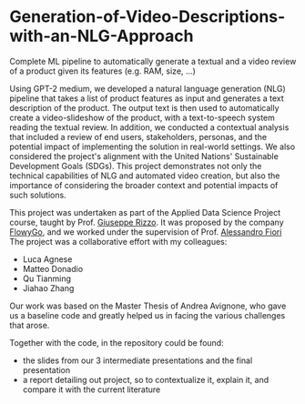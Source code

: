 # Generation-of-Video-Descriptions-with-an-NLG-Approach
Complete ML pipeline to automatically generate a textual and a video review of a product given its features (e.g. RAM, size, ...)


Using GPT-2 medium, we developed a natural language generation (NLG) pipeline that takes a list of product features as input and generates a text description of the product. The output text is then used to automatically create a video-slideshow of the product, with a text-to-speech system reading the textual review. 
In addition, we conducted a contextual analysis that included a review of end users, stakeholders, personas, and the potential impact of implementing the solution in real-world settings. We also considered the project's alignment with the United Nations' Sustainable Development Goals (SDGs). This project demonstrates not only the technical capabilities of NLG and automated video creation, but also the importance of considering the broader context and potential impacts of such solutions.

This project was undertaken as part of the Applied Data Science Project course, taught by Prof. [Giuseppe Rizzo](https://www.polito.it/en/staff?p=giuseppe.rizzo).
It was proposed by the company [FlowyGo](https://flowygo.com/en/homepage/), and we worked under the supervision of Prof. [Alessandro Fiori](https://www.polito.it/en/staff?p=alessandro.fiori)
 The project was a collaborative effort with my colleagues:
- Luca Agnese
- Matteo Donadio
- Qu Tianming
- Jiahao Zhang

Our work was based on the Master Thesis of Andrea Avignone, who gave us a baseline code and greatly helped us in facing the various challenges that arose.

Together  with the code, in the repository could be found:
- the slides from our 3 intermediate presentations  and the final presentation
- a report detailing out project, so to contextualize  it, explain it, and compare it with the current literature
